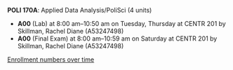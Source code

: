 **POLI 170A**: Applied Data Analysis/PoliSci (4 units)

- **A00** (Lab) at 8:00 am–10:50 am on Tuesday, Thursday at CENTR 201 by Skillman, Rachel Diane (A53247498)
- **A00** (Final Exam) at 8:00 am–10:59 am on Saturday at CENTR 201 by Skillman, Rachel Diane (A53247498)

[Enrollment numbers over time](./POLI170A.tsv)
